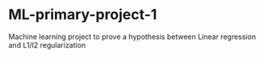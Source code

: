 # ML-primary-project-1
Machine learning project to prove a hypothesis between Linear regression and L1/l2 regularization
